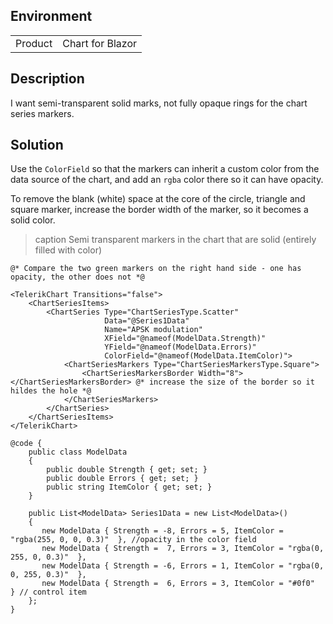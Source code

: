 
## Environment

<table>
<tbody>
<tr>
<td>Product</td>
<td>Chart for Blazor</td>
</tr>
</tbody>
</table>

## Description

I want semi-transparent solid marks, not fully opaque rings for the chart series markers.

## Solution

Use the `ColorField` so that the markers can inherit a custom color from the data source of the chart, and add an `rgba` color there so it can have opacity.

To remove the blank (white) space at the core of the circle, triangle and square marker, increase the border width of the marker, so it becomes a solid color.

>caption Semi transparent markers in the chart that are solid (entirely filled with color)

````RAZOR
@* Compare the two green markers on the right hand side - one has opacity, the other does not *@

<TelerikChart Transitions="false">
    <ChartSeriesItems>
        <ChartSeries Type="ChartSeriesType.Scatter"
                     Data="@Series1Data"
                     Name="APSK modulation"
                     XField="@nameof(ModelData.Strength)"
                     YField="@nameof(ModelData.Errors)"
                     ColorField="@nameof(ModelData.ItemColor)">
            <ChartSeriesMarkers Type="ChartSeriesMarkersType.Square">
                <ChartSeriesMarkersBorder Width="8"></ChartSeriesMarkersBorder> @* increase the size of the border so it hildes the hole *@
            </ChartSeriesMarkers>
        </ChartSeries>
    </ChartSeriesItems>
</TelerikChart>

@code {
    public class ModelData
    {
        public double Strength { get; set; }
        public double Errors { get; set; }
        public string ItemColor { get; set; }
    }

    public List<ModelData> Series1Data = new List<ModelData>()
    {
       new ModelData { Strength = -8, Errors = 5, ItemColor = "rgba(255, 0, 0, 0.3)"  }, //opacity in the color field
       new ModelData { Strength =  7, Errors = 3, ItemColor = "rgba(0, 255, 0, 0.3)"  },
       new ModelData { Strength = -6, Errors = 1, ItemColor = "rgba(0, 0, 255, 0.3)"  },
       new ModelData { Strength =  6, Errors = 3, ItemColor = "#0f0"  } // control item
    };
}
````
